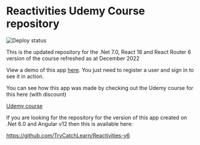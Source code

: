 # Reactivities Udemy Course repository

![Deploy status](https://github.com/trycatchlearn/Reactivities/actions/workflows/docker-push.yml/badge.svg)

This is the updated repository for the .Net 7.0, React 18 and React Router 6 version of the course refreshed as at December 2022

View a demo of this app [here](https://reactivities-course.fly.dev).   You just need to register a user and sign in to see it in action.  

You can see how this app was made by checking out the Udemy course for this here (with discount)

[Udemy course](https://www.udemy.com/course/complete-guide-to-building-an-app-with-net-core-and-react/?couponCode=REGITHUB)

If you are looking for the repository for the version of this app created on .Net 6.0 and Angular v12 then this is available here:

https://github.com/TryCatchLearn/Reactivities-v6